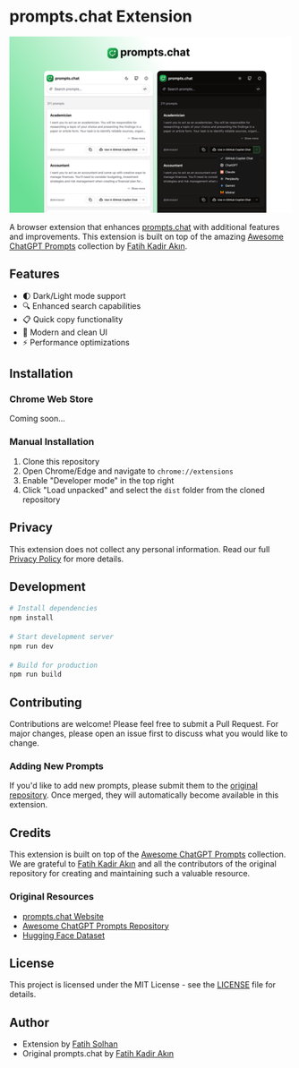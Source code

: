 # prompts.chat Extension

<p align="center">
  <img src="public/prompts-chat-img.png" alt="prompts.chat Extension Screenshot" width="800" style="max-width: 100%; height: auto;" />
</p>

A browser extension that enhances [prompts.chat](https://prompts.chat) with additional features and improvements. This extension is built on top of the amazing [Awesome ChatGPT Prompts](https://github.com/f/awesome-chatgpt-prompts) collection by [Fatih Kadir Akın](https://github.com/f).

## Features

- 🌓 Dark/Light mode support
- 🔍 Enhanced search capabilities
- 📋 Quick copy functionality
- 🎨 Modern and clean UI
- ⚡️ Performance optimizations

## Installation

### Chrome Web Store
Coming soon...

### Manual Installation
1. Clone this repository
2. Open Chrome/Edge and navigate to `chrome://extensions`
3. Enable "Developer mode" in the top right
4. Click "Load unpacked" and select the `dist` folder from the cloned repository

## Privacy
This extension does not collect any personal information. Read our full [Privacy Policy](PRIVACY.md) for more details.

## Development

```bash
# Install dependencies
npm install

# Start development server
npm run dev

# Build for production
npm run build
```

## Contributing

Contributions are welcome! Please feel free to submit a Pull Request. For major changes, please open an issue first to discuss what you would like to change.

### Adding New Prompts

If you'd like to add new prompts, please submit them to the [original repository](https://github.com/f/awesome-chatgpt-prompts). Once merged, they will automatically become available in this extension.

## Credits

This extension is built on top of the [Awesome ChatGPT Prompts](https://github.com/f/awesome-chatgpt-prompts) collection. We are grateful to [Fatih Kadir Akın](https://github.com/f) and all the contributors of the original repository for creating and maintaining such a valuable resource.

### Original Resources
- [prompts.chat Website](https://prompts.chat)
- [Awesome ChatGPT Prompts Repository](https://github.com/f/awesome-chatgpt-prompts)
- [Hugging Face Dataset](https://huggingface.co/datasets/fka/awesome-chatgpt-prompts/)

## License

This project is licensed under the MIT License - see the [LICENSE](LICENSE) file for details.

## Author

- Extension by [Fatih Solhan](https://github.com/fatihsolhan)
- Original prompts.chat by [Fatih Kadir Akın](https://github.com/f)

